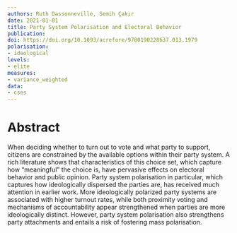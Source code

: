 ```yaml
---
authors: Ruth Dassonneville, Semih Çakır
date: 2021-01-01
title: Party System Polarisation and Electoral Behavior
publication: 
doi: https://doi.org/10.1093/acrefore/9780190228637.013.1979
polarisation: 
- ideological
levels: 
- elite
measures: 
- variance_weighted
data:
- cses
---
```


# Abstract
When deciding whether to turn out to vote and what party to support, citizens are constrained by the available options within their party system. A rich literature shows that characteristics of this choice set, which capture how “meaningful” the choice is, have pervasive effects on electoral behavior and public opinion. Party system polarisation in particular, which captures how ideologically dispersed the parties are, has received much attention in earlier work. More ideologically polarized party systems are associated with higher turnout rates, while both proximity voting and mechanisms of accountability appear strengthened when parties are more ideologically distinct. However, party system polarisation also strengthens party attachments and entails a risk of fostering mass polarisation.